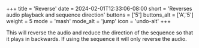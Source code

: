 +++
title = 'Reverse'
date = 2024-02-01T12:33:06-08:00
short = 'Reverses audio playback and sequence direction'
buttons = ['5']
buttons_alt = ['A','5']
weight = 5
mode = 'mash'
mode_alt = 'jump'
icon = 'undo-alt'
+++

This will reverse the audio and reduce the direction of the sequence so that it plays in backwards. If using the sequence it will only reverse the audio.